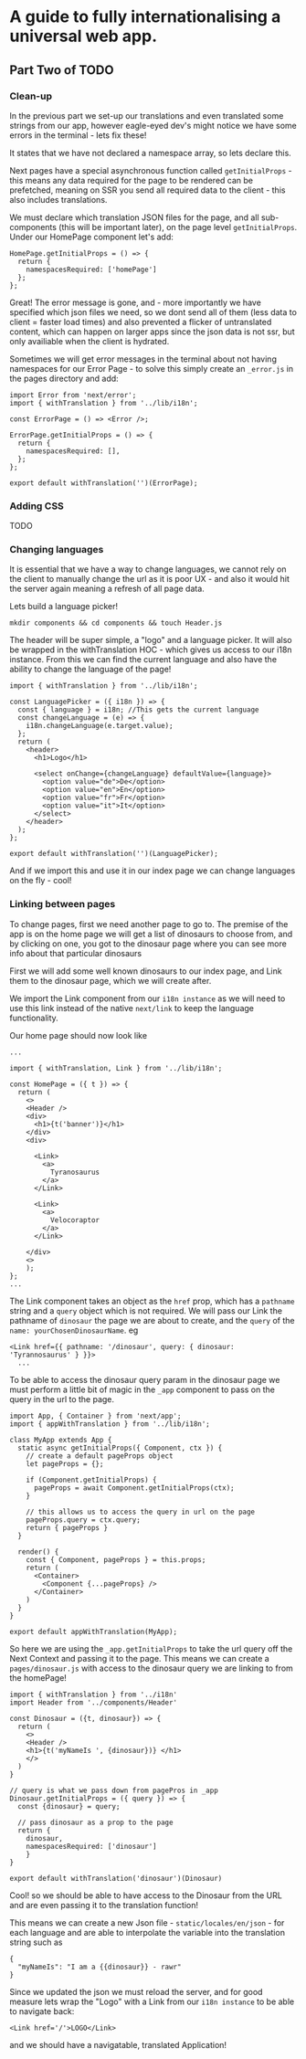 # A guide to fully internationalising a universal web app.

## Part Two of TODO

### Clean-up

In the previous part we set-up our translations and even translated some strings from our app, however eagle-eyed dev's might notice we have some errors in the terminal - lets fix these!

It states that we have not declared a namespace array, so lets declare this.

Next pages have a special asynchronous function called `getInitialProps` - this means any data required for the page to be rendered can be prefetched, meaning on SSR you send all required data to the client - this also includes translations.

We must declare which translation JSON files for the page, and all sub-components (this will be important later), on the page level `getInitialProps`. Under our HomePage component let's add:

```
HomePage.getInitialProps = () => {
  return {
    namespacesRequired: ['homePage']
  };
};
```

Great! The error message is gone, and - more importantly we have specified which json files we need, so we dont send all of them (less data to client = faster load times) and also prevented a flicker of untranslated content, which can happen on larger apps since the json data is not ssr, but only availiable when the client is hydrated.

Sometimes we will get error messages in the terminal about not having namespaces for our Error Page - to solve this simply create an `_error.js` in the pages directory and add:

```
import Error from 'next/error';
import { withTranslation } from '../lib/i18n';

const ErrorPage = () => <Error />;

ErrorPage.getInitialProps = () => {
  return {
    namespacesRequired: [],
  };
};

export default withTranslation('')(ErrorPage);
```

### Adding CSS

TODO

### Changing languages

It is essential that we have a way to change languages, we cannot rely on the client to manually change the url as it is poor UX - and also it would hit the server again meaning a refresh of all page data.

Lets build a language picker!

```
mkdir components && cd components && touch Header.js
```

The header will be super simple, a "logo" and a language picker. It will also be wrapped in the withTranslation HOC - which gives us access to our i18n instance. From this we can find the current language and also have the ability to change the language of the page!

```
import { withTranslation } from '../lib/i18n';

const LanguagePicker = ({ i18n }) => {
  const { language } = i18n; //This gets the current language
  const changeLanguage = (e) => {
    i18n.changeLanguage(e.target.value);
  };
  return (
    <header>
      <h1>Logo</h1>

      <select onChange={changeLanguage} defaultValue={language}>
        <option value="de">De</option>
        <option value="en">En</option>
        <option value="fr">Fr</option>
        <option value="it">It</option>
      </select>
    </header>
  );
};

export default withTranslation('')(LanguagePicker);
```

And if we import this and use it in our index page we can change languages on the fly - cool!

### Linking between pages

To change pages, first we need another page to go to. The premise of the app is on the home page we will get a list of dinosaurs to choose from, and by clicking on one, you got to the dinosaur page where you can see more info about that particular dinosaurs

First we will add some well known dinosaurs to our index page, and Link them to the dinosaur page, which we will create after.

We import the Link component from our `i18n instance` as we will need to use this link instead of the native `next/link` to keep the language functionality.

Our home page should now look like

```
...

import { withTranslation, Link } from '../lib/i18n';

const HomePage = ({ t }) => {
  return (
    <>
    <Header />
    <div>
      <h1>{t('banner')}</h1>
    </div>
    <div>

      <Link>
        <a>
          Tyranosaurus
        </a>
      </Link>

      <Link>
        <a>
          Velocoraptor
        </a>
      </Link>

    </div>
    <>
    );
};
...
```

The Link component takes an object as the `href` prop, which has a `pathname` string and a `query` object which is not required. We will pass our Link the pathname of `dinosaur` the page we are about to create, and the `query` of the `name: yourChosenDinosaurName`. eg

```
<Link href={{ pathname: '/dinosaur', query: { dinosaur: 'Tyrannosaurus' } }}>
  ...
```

To be able to access the dinosaur query param in the dinosaur page we must perform a little bit of magic in the `_app` component to pass on the query in the url to the page.

```
import App, { Container } from 'next/app';
import { appWithTranslation } from '../lib/i18n';

class MyApp extends App {
  static async getInitialProps({ Component, ctx }) {
    // create a default pageProps object
    let pageProps = {};

    if (Component.getInitialProps) {
      pageProps = await Component.getInitialProps(ctx);
    }

    // this allows us to access the query in url on the page
    pageProps.query = ctx.query;
    return { pageProps }
  }

  render() {
    const { Component, pageProps } = this.props;
    return (
      <Container>
        <Component {...pageProps} />
      </Container>
    )
  }
}

export default appWithTranslation(MyApp);
```

So here we are using the `_app.getInitialProps` to take the url query off the Next Context and passing it to the page. This means we can create a `pages/dinosaur.js` with access to the dinosaur query we are linking to from the homePage!

```
import { withTranslation } from '../i18n'
import Header from '../components/Header'

const Dinosaur = ({t, dinosaur}) => {
  return (
    <>
    <Header />
    <h1>{t('myNameIs ', {dinosaur})} </h1>
    </>
  )
}

// query is what we pass down from pagePros in _app
Dinosaur.getInitialProps = ({ query }) => {
  const {dinosaur} = query;

  // pass dinosaur as a prop to the page
  return {
    dinosaur,
    namespacesRequired: ['dinosaur']
    }
}

export default withTranslation('dinosaur')(Dinosaur)
```

Cool! so we should be able to have access to the Dinosaur from the URL and are even passing it to the translation function!

This means we can create a new Json file - `static/locales/en/json` - for each language and are able to interpolate the variable into the translation string such as

```
{
  "myNameIs": "I am a {{dinosaur}} - rawr"
}
```

Since we updated the json we must reload the server, and for good measure lets wrap the "Logo" with a Link from our `i18n instance` to be able to navigate back:

```
<Link href='/'>LOGO</Link>
```

and we should have a navigatable, translated Application!
